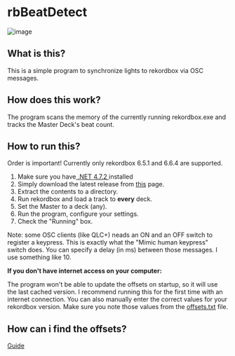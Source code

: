 # rbBeatDetect

![image](https://user-images.githubusercontent.com/20556689/191962038-82b22267-42ae-45bb-b41a-4f2af5236a12.png)

## What is this?
This is a simple program to synchronize lights to rekordbox via OSC messages.

## How does this work?
The program scans the memory of the currently running rekordbox.exe and tracks the Master Deck's beat count.

## How to run this?

Order is important! Currently only rekordbox 6.5.1 and 6.6.4 are supported.

1. Make sure you have[ .NET 4.7.2 ](https://dotnet.microsoft.com/en-us/download/dotnet-framework/net472 " .NET 4.7.2 ")installed
2. Simply download the latest release from [this](https://github.com/palmarci/rbBeatDetect/releases "this") page. 
3. Extract the contents to a directory.
4. Run rekordbox and load a track to **every** deck.
5. Set the Master to a deck (any).
6. Run the program, configure your settings.
7. Check the "Running" box.


Note: some OSC clients (like QLC+) neads an ON and an OFF switch to register a keypress. This is exactly what the "Mimic human keypress" switch does. You can specify a delay (in ms) between those messages. I use something like 10.


**If you don't have internet access on your computer:** 

The program won't be able to update the offsets on startup, so it will use the last cached version. I recommend running this for the first time with an internet connection. You can also manually enter the correct values for your rekordbox version. Make sure you note those values from the [ offsets.txt](https://raw.githubusercontent.com/palmarci/rbBeatDetect/main/offsets.txt " offsets.txt") file.  

## How can i find the offsets?
[Guide](https://github.com/palmarci/rbBeatDetect/blob/main/RekordboxMemoryScanning.pdf)

